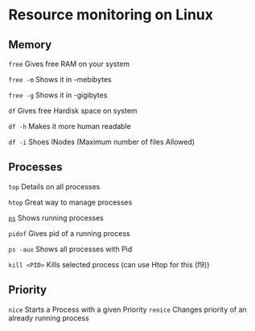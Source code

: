 #  Resource monitoring on Linux

## Memory 
`free`	Gives free RAM on your system

`free -m` Shows it in -mebibytes

`free -g` Shows it in -gigibytes

`df` Gives free Hardisk space on system

`df -h` Makes it more human readable

`df -i` Shoes INodes (Maximum number of files Allowed)

## Processes

`top` Details on all processes

`htop` Great way to manage processes

[`ps`](https://linuxize.com/post/ps-command-in-linux/) Shows running processes 

`pidof` Gives pid of a running process

`ps -aux` Shows all processes with Pid

`kill <PID>` Kills selected process (can use Htop for this (f9))

## Priority

`nice` Starts a Process with a given Priority
`renice` Changes priority of an already running process




